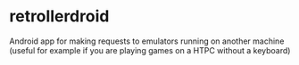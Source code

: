 # retrollerdroid
Android app for making requests to emulators running on another machine (useful for example if you are playing games on a HTPC without a keyboard)
